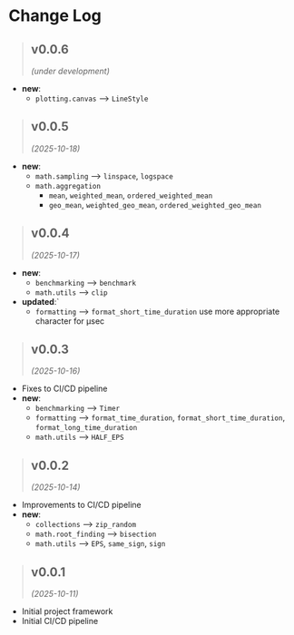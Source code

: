 # Change Log

<!------------------------------------------------------------------------------------------------->
> ## v0.0.6
> *(under development)*
<!------------------------------------------------------------------------------------------------->

- **new**:
  - `plotting.canvas` --> `LineStyle`

<!------------------------------------------------------------------------------------------------->
> ## v0.0.5
> *(2025-10-18)*
<!------------------------------------------------------------------------------------------------->

- **new**:
  - `math.sampling` --> `linspace`, `logspace`
  - `math.aggregation` 
    - `mean`, `weighted_mean`, `ordered_weighted_mean`
    - `geo_mean`, `weighted_geo_mean`, `ordered_weighted_geo_mean`

<!------------------------------------------------------------------------------------------------->
> ## v0.0.4
> *(2025-10-17)*
<!------------------------------------------------------------------------------------------------->

- **new**:
  - `benchmarking` --> `benchmark`
  - `math.utils` --> `clip`
- **updated**:` 
  - `formatting` --> `format_short_time_duration` use more appropriate character for μsec

<!------------------------------------------------------------------------------------------------->
> ## v0.0.3
> *(2025-10-16)*
<!------------------------------------------------------------------------------------------------->

- Fixes to CI/CD pipeline
- **new**: 
  - `benchmarking` --> `Timer`
  - `formatting` --> `format_time_duration`, `format_short_time_duration`, `format_long_time_duration`
  - `math.utils` --> `HALF_EPS`

<!------------------------------------------------------------------------------------------------->
> ## v0.0.2
> *(2025-10-14)*
<!------------------------------------------------------------------------------------------------->

- Improvements to CI/CD pipeline
- **new**: 
  - `collections` --> `zip_random`
  - `math.root_finding` --> `bisection`
  - `math.utils` --> `EPS`, `same_sign`, `sign` 
  

<!------------------------------------------------------------------------------------------------->
> ## v0.0.1
> *(2025-10-11)*
<!------------------------------------------------------------------------------------------------->

- Initial project framework
- Initial CI/CD pipeline